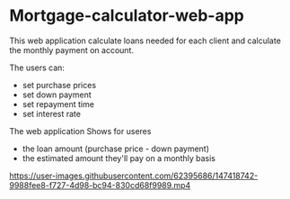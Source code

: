 # Mortgage-calculator-web-app

This web application calculate loans needed for each client and calculate the monthly payment on account.

The users can:
- set purchase prices
- set down payment
- set repayment time
- set interest rate

The web application Shows for useres
- the loan amount (purchase price - down payment)
- the estimated amount they'll pay on a monthly basis

https://user-images.githubusercontent.com/62395686/147418742-9988fee8-f727-4d98-bc94-830cd68f9989.mp4






